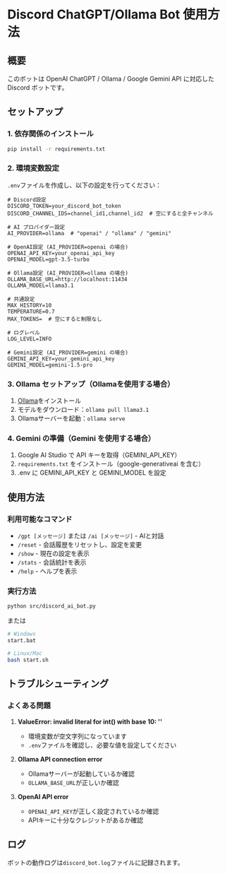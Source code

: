 # Discord ChatGPT/Ollama Bot 使用方法

## 概要
このボットは OpenAI ChatGPT / Ollama / Google Gemini API に対応した Discord ボットです。

## セットアップ

### 1. 依存関係のインストール
```bash
pip install -r requirements.txt
```

### 2. 環境変数設定
`.env`ファイルを作成し、以下の設定を行ってください：

```env
# Discord設定
DISCORD_TOKEN=your_discord_bot_token
DISCORD_CHANNEL_IDS=channel_id1,channel_id2  # 空にすると全チャンネル

# AI プロバイダー設定
AI_PROVIDER=ollama  # "openai" / "ollama" / "gemini"

# OpenAI設定 (AI_PROVIDER=openai の場合)
OPENAI_API_KEY=your_openai_api_key
OPENAI_MODEL=gpt-3.5-turbo

# Ollama設定 (AI_PROVIDER=ollama の場合)
OLLAMA_BASE_URL=http://localhost:11434
OLLAMA_MODEL=llama3.1

# 共通設定
MAX_HISTORY=10
TEMPERATURE=0.7
MAX_TOKENS=  # 空にすると制限なし

# ログレベル
LOG_LEVEL=INFO

# Gemini設定 (AI_PROVIDER=gemini の場合)
GEMINI_API_KEY=your_gemini_api_key
GEMINI_MODEL=gemini-1.5-pro
```

### 3. Ollama セットアップ（Ollamaを使用する場合）
1. [Ollama](https://ollama.ai/)をインストール
2. モデルをダウンロード：`ollama pull llama3.1`
3. Ollamaサーバーを起動：`ollama serve`

### 4. Gemini の準備（Gemini を使用する場合）
1. Google AI Studio で API キーを取得（GEMINI_API_KEY）
2. `requirements.txt` をインストール（google-generativeai を含む）
3. .env に GEMINI_API_KEY と GEMINI_MODEL を設定

## 使用方法

### 利用可能なコマンド
- `/gpt [メッセージ]` または `/ai [メッセージ]` - AIと対話
- `/reset` - 会話履歴をリセットし、設定を変更
- `/show` - 現在の設定を表示
- `/stats` - 会話統計を表示
- `/help` - ヘルプを表示

### 実行方法
```bash
python src/discord_ai_bot.py
```

または
```bash
# Windows
start.bat

# Linux/Mac
bash start.sh
```

## トラブルシューティング

### よくある問題

1. **ValueError: invalid literal for int() with base 10: ''**
   - 環境変数が空文字列になっています
   - `.env`ファイルを確認し、必要な値を設定してください

2. **Ollama API connection error**
   - Ollamaサーバーが起動しているか確認
   - `OLLAMA_BASE_URL`が正しいか確認

3. **OpenAI API error**
   - `OPENAI_API_KEY`が正しく設定されているか確認
   - APIキーに十分なクレジットがあるか確認

## ログ
ボットの動作ログは`discord_bot.log`ファイルに記録されます。
